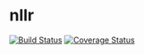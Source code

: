 nllr
====

[![Build Status](https://travis-ci.org/ljleppan/nllr.png?branch=master)](https://travis-ci.org/ljleppan/nllr)
[![Coverage Status](https://coveralls.io/repos/ljleppan/nllr/badge.png)](https://coveralls.io/r/ljleppan/nllr)
